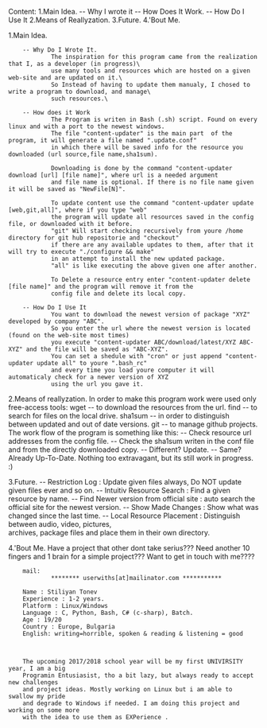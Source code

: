 Content:
        1.Main Idea.
                -- Why I wrote it
                -- How Does It Work.
                -- How Do I Use It
        2.Means of Reallyzation.
        3.Future.
        4.'Bout Me.

1.Main Idea.

        -- Why Do I Wrote It.
                The inspiration for this program came from the realization that I, as a developer (in progress)\
                use many tools and resources which are hosted on a given web-site and are updated on it.\
                So Instead of having to update them manualy, I chosed to write a program to download, and manage\
                such resources.\

        -- How does it Work
                The Program is writen in Bash (.sh) script. Found on every linux and with a port to the newest windows.
                The file "content-updater" is the main part  of the program, it will generate a file named ".update.conf"
                in which there will be saved info for the resource you downloaded (url source,file name,sha1sum).

                Downloading is done by the command "content-updater download [url] [file name]", where url is a needed argument
                and file name is optional. If there is no file name given it will be saved as "NewFile[N]".

                To update content use the command "content-updater update [web,git,all]", where if you type "web"
                the program will update all resources saved in the config file, or downloaded with it before.
                "git" Will start checking recursively from youre /home directory for git hub repositorie and "checkout" 
                if there are any available updates to them, after that it will try to execute "./configure && make"
                in an attempt to install the new updated package.
                "all" is like executing the above given one after another.

                To Delete a resource entry enter "content-updater delete [file name]" and the program will remove it from the 
                config file and delete its local copy.

        -- How Do I Use It
                You want to download the newest version of package "XYZ" developed by company "ABC".
                So you enter the url where the newest version is located (found on the web-site most times)
                you execute "content-updater ABC/download/latest/XYZ ABC-XYZ" and the file will be saved as "ABC-XYZ".
                You can set a shedule with "cron" or just append "content-updater update all" to youre ".bash_rc"  
                and every time you load youre computer it will automaticaly check for a newer version of XYZ 
                using the url you gave it.


2.Means of reallyzation.
        In order to make this program work were used only free-access tools:
                wget -- to download the resources from the url.
                find -- to search for files on the local drive.
                sha1sum -- in order to distinguish between updated and out of date versions.
                git -- to manage github projects.
        The work flow of the program is something like this:
                -- Check resource url addresses from the config file.
                -- Check the sha1sum writen in the conf file and from the directly downloaded copy.
                -- Different? Update.
                -- Same? Already Up-To-Date.
        Nothing too extravagant, but its still work in progress. :)

3.Future.
        -- Restriction Log : Update given files always, Do NOT update given files ever and so on.
        -- Intuitiv Resource Search : Find a given resource by name.
        -- Find Newer version from official site : auto search the official site for the newest version.
        -- Show Made Changes : Show what was changed since the last time.
        -- Local Resource Placement : Distinguish between audio, video, pictures,\
                                     archives, package files and place them in their own directory.


4.'Bout Me.
        Have a project that other dont take serius???
        Need another 10 fingers and 1 brain for a simple project???
        Want to get in touch with me????

        mail:
                ******** userwiths[at]mailinator.com ***********

        Name : Stiliyan Tonev
        Experience : 1-2 years.
        Platform : Linux/Windows
        Language : C, Python, Bash, C# (c-sharp), Batch.
        Age : 19/20
        Country : Europe, Bulgaria
        English: writing=horrible, spoken & reading & listening = good



        The upcoming 2017/2018 school year will be my first UNIVIRSITY year, I am a big
        Programin Entusiasist, tho a bit lazy, but always ready to accept new challenges
        and project ideas. Mostly working on Linux but i am able to swallow my pride
        and degrade to Windows if needed. I am doing this project and working on some more
        with the idea to use them as EXPerience .
